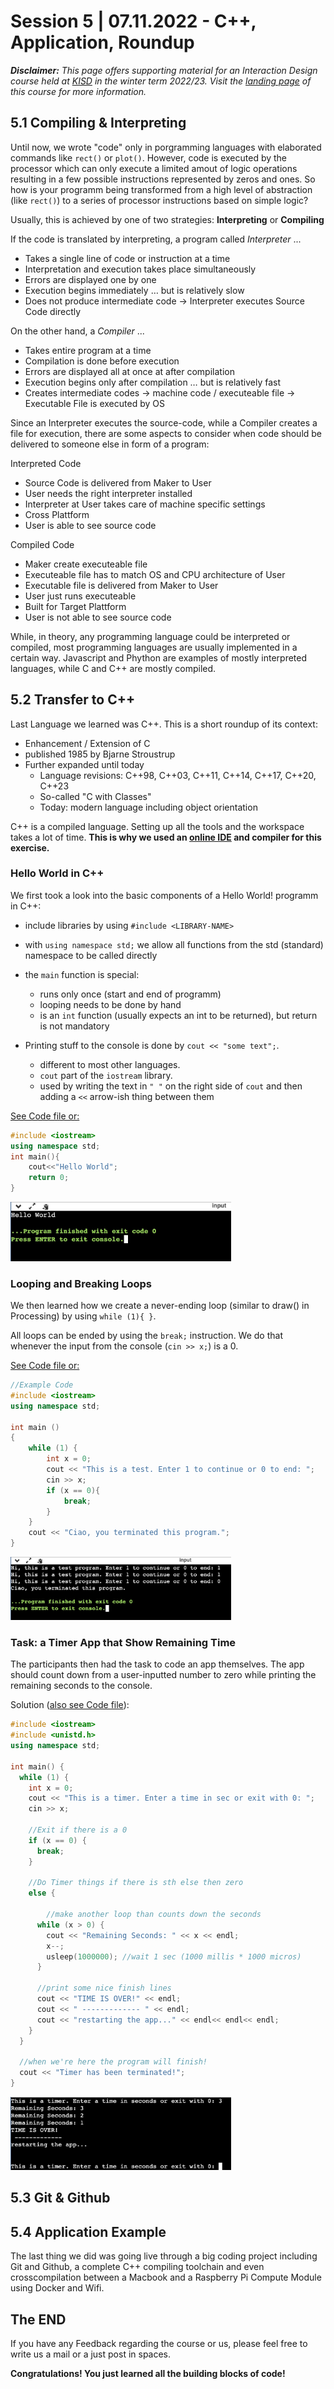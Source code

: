 # Session 5 | 07.11.2022 - C++,  Application, Roundup

***Disclaimer:*** *This page offers supporting material for an Interaction Design course held at [KISD](https://kisd.de) in the winter term 2022/23. Visit the [landing page](https://github.com/KISDinteractive/fundamentals22w) of this course for more information.*

## 5.1 Compiling & Interpreting

Until now, we wrote "code" only in porgramming languages with elaborated commands like `rect()` or `plot()`. However, code is executed by the processor which can only execute a limited amout of logic operations resulting in a few possible instructions represented by zeros and ones. So how is your programm being transformed from a high level of abstraction (like  `rect()`) to a series of processor instructions based on simple logic? 

Usually, this is achieved by one of two strategies: **Interpreting** or **Compiling**

If the code is translated by interpreting, a program called _Interpreter_ ...

* Takes a single line of code or instruction at a time
* Interpretation and execution takes place simultaneously
* Errors are displayed one by one
* Execution begins immediately … but is relatively slow
* Does not produce intermediate code -> Interpreter executes Source Code directly

On the other hand, a *Compiler* ...

* Takes entire program at a time
* Compilation is done before execution
* Errors are displayed all at once at after compilation
* Execution begins only after compilation … but is relatively fast
* Creates intermediate codes -> machine code / executeable file -> Executable File is executed by OS

Since an Interpreter executes the source-code, while a Compiler creates a file for execution, there are some aspects to consider when code should be delivered to someone else in form of a program:

Interpreted Code
* Source Code is delivered from Maker to User
* User needs the right interpreter installed
* Interpreter at User takes care of machine specific settings 
* Cross Plattform
* User is able to see source code

Compiled Code
* Maker create executeable file 
* Executeable file has to match OS and CPU architecture of User
* Executable file is delivered from Maker to User
* User just runs executeable
* Built for Target Plattform
* User is not able to see source code

While, in theory, any programming language could be interpreted or compiled, most programming languages are usually implemented in a certain way. Javascript and Phython are examples of mostly interpreted languages, while C and C++ are mostly compiled.

## 5.2 Transfer to C++

Last Language we learned was C++. This is a short roundup of its context:

- Enhancement / Extension of C
- published 1985 by Bjarne Stroustrup
- Further expanded until today
  - Language revisions: C++98, C++03, C++11, C++14, C++17, C++20, C++23
  - So-called "C with Classes"
  - Today: modern language including object orientation

C++ is a compiled language. Setting up all the tools and the workspace takes a lot of time. **This is why we used an [online IDE](https://www.onlinegdb.com/online_c++_compiler) and compiler for this exercise.**

### Hello World in C++

We first took a look into the basic components of a Hello World! programm in C++:

- include libraries by using `#include <LIBRARY-NAME>`
- with `using namespace std;` we allow all functions from the std (standard) namespace to be called directly
- the `main` function is special:

  - runs only once (start and end of programm)
  - looping needs to be done by hand
  - is an `int` function (usually expects an int to be returned), but return is not mandatory
- Printing stuff to the console is done by `cout << "some text";`.

  - different to most other languages.
  - `cout` part of the `iostream` library.
  - used by writing the text in `" "` on the right side of `cout` and then adding a `<<` arrow-ish thing between them

[See Code file or:](src/cpp/Code1_HelloWorld.cpp)

```cpp
#include <iostream>
using namespace std;
int main(){
    cout<<"Hello World";
    return 0;
}
```

<img src="img/hello_world.jpg" alt="hello_world" style="width:70%;" >

### Looping and Breaking Loops

We then learned how we create a never-ending loop (similar to draw() in Processing) by using `while (1){ }`.

All loops can be ended by using the `break;` instruction. We do that whenever the input from the console (`cin >> x;`) is a 0.

[See Code file or:](src/cpp/Code3_BreakLoops.cpp)

```cpp
//Example Code
#include <iostream>
using namespace std;

int main ()
{
    while (1) {
        int x = 0;
        cout << "This is a test. Enter 1 to continue or 0 to end: ";
        cin >> x;
        if (x == 0){
            break;
        }
    }
    cout << "Ciao, you terminated this program.";
}
```

<img src="img/break.jpg" alt="hello_world" style="width:70%;" >

### Task: a Timer App that Show Remaining Time

The participants then had the task to code an app themselves. The app should count down from a user-inputted number to zero while printing the remaining seconds to the console.

Solution ([also see Code file](src/cpp/Code4_Timer-TaskSolution.cpp)):

```cpp
#include <iostream>
#include <unistd.h>
using namespace std;

int main() {
  while (1) {
    int x = 0;
    cout << "This is a timer. Enter a time in sec or exit with 0: ";
    cin >> x;
  
    //Exit if there is a 0
    if (x == 0) {
      break;
    } 
  
    //Do Timer things if there is sth else then zero
    else {
    
        //make another loop than counts down the seconds
      while (x > 0) {
        cout << "Remaining Seconds: " << x << endl;
        x--;
        usleep(1000000); //wait 1 sec (1000 millis * 1000 micros)
      }
  
      //print some nice finish lines
      cout << "TIME IS OVER!" << endl;
      cout << " ------------- " << endl;
      cout << "restarting the app..." << endl<< endl<< endl;
    }
  }
  
  //when we're here the program will finish!
  cout << "Timer has been terminated!";
}
```

<img src="img/task_timer.jpg" alt="hello_world" style="width:70%;" >

## 5.3 Git & Github

## 5.4 Application Example

The last thing we did was going live through a big coding project including Git and Github, a complete C++ compiling toolchain and even crosscompilation between a Macbook and a Raspberry Pi Compute Module using Docker and Wifi.

## The END

If you have any Feedback regarding the course or us, please feel free to write us a mail or a  just post in spaces.

**Congratulations! You just learned all the building blocks of code!**
